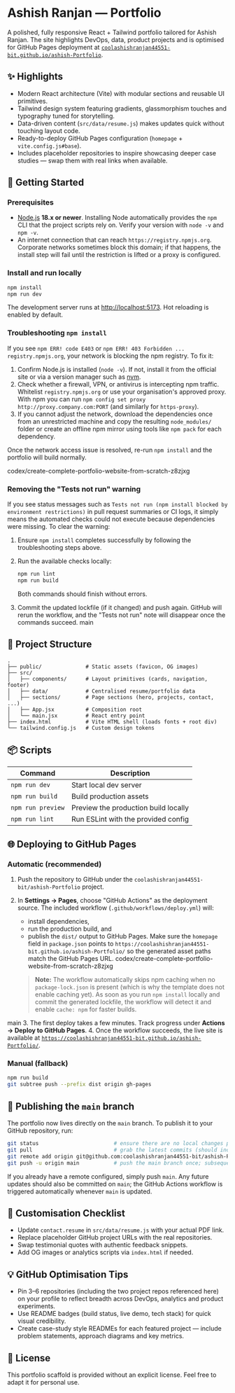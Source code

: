 # Ashish Ranjan — Portfolio

A polished, fully responsive React + Tailwind portfolio tailored for Ashish Ranjan. The site highlights DevOps, data, product projects and is optimised for GitHub Pages deployment at [`coolashishranjan44551-bit.github.io/ashish-Portfolio`](https://coolashishranjan44551-bit.github.io/ashish-portfolio/).

## ✨ Highlights

- Modern React architecture (Vite) with modular sections and reusable UI primitives.
- Tailwind design system featuring gradients, glassmorphism touches and typography tuned for storytelling.
- Data-driven content (`src/data/resume.js`) makes updates quick without touching layout code.
- Ready-to-deploy GitHub Pages configuration (`homepage` + `vite.config.js#base`).
- Includes placeholder repositories to inspire showcasing deeper case studies — swap them with real links when available.

## 🚀 Getting Started

### Prerequisites

- [Node.js](https://nodejs.org/) **18.x or newer**. Installing Node automatically provides the `npm` CLI that the project
  scripts rely on. Verify your version with `node -v` and `npm -v`.
- An internet connection that can reach `https://registry.npmjs.org`. Corporate networks sometimes block this domain; if that
  happens, the install step will fail until the restriction is lifted or a proxy is configured.

### Install and run locally

```bash
npm install
npm run dev
```

The development server runs at [http://localhost:5173](http://localhost:5173). Hot reloading is enabled by default.

### Troubleshooting `npm install`

If you see `npm ERR! code E403` or `npm ERR! 403 Forbidden ... registry.npmjs.org`, your network is blocking the npm registry.
To fix it:

1. Confirm Node.js is installed (`node -v`). If not, install it from the official site or via a version manager such as
   [nvm](https://github.com/nvm-sh/nvm).
2. Check whether a firewall, VPN, or antivirus is intercepting npm traffic. Whitelist `registry.npmjs.org` or use your
   organisation's approved proxy. With npm you can run `npm config set proxy http://proxy.company.com:PORT` (and similarly for
   `https-proxy`).
3. If you cannot adjust the network, download the dependencies once from an unrestricted machine and copy the resulting
   `node_modules/` folder or create an offline npm mirror using tools like `npm pack` for each dependency.

Once the network access issue is resolved, re-run `npm install` and the portfolio will build normally.

codex/create-complete-portfolio-website-from-scratch-z8zjxg
### Removing the "Tests not run" warning

If you see status messages such as `Tests not run (npm install blocked by environment restrictions)` in pull request summaries or
CI logs, it simply means the automated checks could not execute because dependencies were missing. To clear the warning:

1. Ensure `npm install` completes successfully by following the troubleshooting steps above.
2. Run the available checks locally:

   ```bash
   npm run lint
   npm run build
   ```

   Both commands should finish without errors.
3. Commit the updated lockfile (if it changed) and push again. GitHub will rerun the workflow, and the "Tests not run" note will
   disappear once the commands succeed.
 main

## 🧱 Project Structure

```
.
├── public/              # Static assets (favicon, OG images)
├── src/
│   ├── components/      # Layout primitives (cards, navigation, footer)
│   ├── data/            # Centralised resume/portfolio data
│   ├── sections/        # Page sections (hero, projects, contact, ...)
│   ├── App.jsx          # Composition root
│   └── main.jsx         # React entry point
├── index.html           # Vite HTML shell (loads fonts + root div)
└── tailwind.config.js   # Custom design tokens
```

## 📦 Scripts

| Command        | Description                          |
| -------------- | ------------------------------------ |
| `npm run dev`  | Start local dev server               |
| `npm run build`| Build production assets              |
| `npm run preview` | Preview the production build locally |
| `npm run lint` | Run ESLint with the provided config  |

## 🌐 Deploying to GitHub Pages

### Automatic (recommended)

1. Push the repository to GitHub under the `coolashishranjan44551-bit/ashish-Portfolio` project.
2. In **Settings → Pages**, choose "GitHub Actions" as the deployment source. The included workflow (`.github/workflows/deploy.yml`) will:
   - install dependencies,
   - run the production build, and
   - publish the `dist/` output to GitHub Pages.
   Make sure the `homepage` field in `package.json` points to `https://coolashishranjan44551-bit.github.io/ashish-Portfolio/` so the generated asset paths match the GitHub Pages URL.
 codex/create-complete-portfolio-website-from-scratch-z8zjxg

   > **Note:** The workflow automatically skips npm caching when no `package-lock.json` is present (which is why the template does not enable caching yet). As soon as you run `npm install` locally and commit the generated lockfile, the workflow will detect it and enable `cache: npm` for faster builds.

 main
3. The first deploy takes a few minutes. Track progress under **Actions → Deploy to GitHub Pages**.
4. Once the workflow succeeds, the live site is available at [`https://coolashishranjan44551-bit.github.io/ashish-Portfolio/`](https://coolashishranjan44551-bit.github.io/ashish-Portfolio/).

### Manual (fallback)

```bash
npm run build
git subtree push --prefix dist origin gh-pages
```

## 🔀 Publishing the `main` branch

The portfolio now lives directly on the `main` branch. To publish it to your GitHub repository, run:

```bash
git status                        # ensure there are no local changes pending
git pull                          # grab the latest commits (should include this portfolio)
git remote add origin git@github.com:coolashishranjan44551-bit/ashish-Portfolio.git
git push -u origin main           # push the main branch once; subsequent pushes can omit -u
```

If you already have a remote configured, simply push `main`. Any future updates should also be committed on `main`; the GitHub Actions workflow is triggered automatically whenever `main` is updated.

## 🔧 Customisation Checklist

- Update `contact.resume` in `src/data/resume.js` with your actual PDF link.
- Replace placeholder GitHub project URLs with the real repositories.
- Swap testimonial quotes with authentic feedback snippets.
- Add OG images or analytics scripts via `index.html` if needed.

## 💡 GitHub Optimisation Tips

- Pin 3–6 repositories (including the two project repos referenced here) on your profile to reflect breadth across DevOps, analytics and product experiments.
- Use README badges (build status, live demo, tech stack) for quick visual credibility.
- Create case-study style READMEs for each featured project — include problem statements, approach diagrams and key metrics.

## 📄 License

This portfolio scaffold is provided without an explicit license. Feel free to adapt it for personal use.
